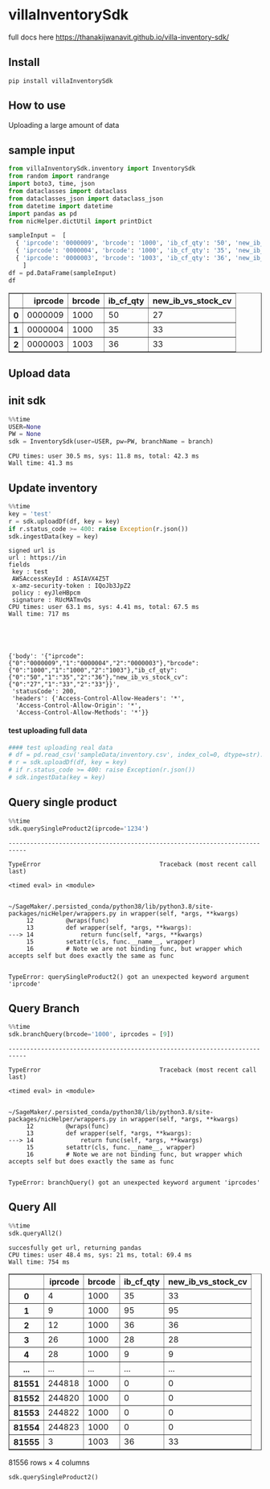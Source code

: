 # villaInventorySdk



full docs here https://thanakijwanavit.github.io/villa-inventory-sdk/

## Install

`pip install villaInventorySdk`

## How to use

Uploading a large amount of data

## sample input

```python
from villaInventorySdk.inventory import InventorySdk
from random import randrange
import boto3, time, json
from dataclasses import dataclass
from dataclasses_json import dataclass_json
from datetime import datetime
import pandas as pd
from nicHelper.dictUtil import printDict
```

```python
sampleInput =  [ 
  { 'iprcode': '0000009', 'brcode': '1000', 'ib_cf_qty': '50', 'new_ib_vs_stock_cv': '27' },
  { 'iprcode': '0000004', 'brcode': '1000', 'ib_cf_qty': '35', 'new_ib_vs_stock_cv': '33' },
  { 'iprcode': '0000003', 'brcode': '1003', 'ib_cf_qty': '36', 'new_ib_vs_stock_cv': '33' }
    ]
df = pd.DataFrame(sampleInput)
df
```




<div>
<style scoped>
    .dataframe tbody tr th:only-of-type {
        vertical-align: middle;
    }

    .dataframe tbody tr th {
        vertical-align: top;
    }

    .dataframe thead th {
        text-align: right;
    }
</style>
<table border="1" class="dataframe">
  <thead>
    <tr style="text-align: right;">
      <th></th>
      <th>iprcode</th>
      <th>brcode</th>
      <th>ib_cf_qty</th>
      <th>new_ib_vs_stock_cv</th>
    </tr>
  </thead>
  <tbody>
    <tr>
      <th>0</th>
      <td>0000009</td>
      <td>1000</td>
      <td>50</td>
      <td>27</td>
    </tr>
    <tr>
      <th>1</th>
      <td>0000004</td>
      <td>1000</td>
      <td>35</td>
      <td>33</td>
    </tr>
    <tr>
      <th>2</th>
      <td>0000003</td>
      <td>1003</td>
      <td>36</td>
      <td>33</td>
    </tr>
  </tbody>
</table>
</div>



## Upload data

## init sdk

```python
%%time
USER=None
PW = None
sdk = InventorySdk(user=USER, pw=PW, branchName = branch)
```

    CPU times: user 30.5 ms, sys: 11.8 ms, total: 42.3 ms
    Wall time: 41.3 ms


## Update inventory 

```python
%%time
key = 'test'
r = sdk.uploadDf(df, key = key)
if r.status_code >= 400: raise Exception(r.json())
sdk.ingestData(key = key)
```

    signed url is 
    url : https://in
    fields
     key : test
     AWSAccessKeyId : ASIAVX4Z5T
     x-amz-security-token : IQoJb3JpZ2
     policy : eyJleHBpcm
     signature : RUcMATmvQs
    CPU times: user 63.1 ms, sys: 4.41 ms, total: 67.5 ms
    Wall time: 717 ms





    {'body': '{"iprcode":{"0":"0000009","1":"0000004","2":"0000003"},"brcode":{"0":"1000","1":"1000","2":"1003"},"ib_cf_qty":{"0":"50","1":"35","2":"36"},"new_ib_vs_stock_cv":{"0":"27","1":"33","2":"33"}}',
     'statusCode': 200,
     'headers': {'Access-Control-Allow-Headers': '*',
      'Access-Control-Allow-Origin': '*',
      'Access-Control-Allow-Methods': '*'}}



#### test uploading full data 

```python
#### test uploading real data 
# df = pd.read_csv('sampleData/inventory.csv', index_col=0, dtype=str).reset_index(drop=True)
# r = sdk.uploadDf(df, key = key)
# if r.status_code >= 400: raise Exception(r.json())
# sdk.ingestData(key = key)
```

## Query single product

```python
%%time
sdk.querySingleProduct2(iprcode='1234')
```


    ---------------------------------------------------------------------------

    TypeError                                 Traceback (most recent call last)

    <timed eval> in <module>


    ~/SageMaker/.persisted_conda/python38/lib/python3.8/site-packages/nicHelper/wrappers.py in wrapper(self, *args, **kwargs)
         12         @wraps(func)
         13         def wrapper(self, *args, **kwargs):
    ---> 14             return func(self, *args, **kwargs)
         15         setattr(cls, func.__name__, wrapper)
         16         # Note we are not binding func, but wrapper which accepts self but does exactly the same as func


    TypeError: querySingleProduct2() got an unexpected keyword argument 'iprcode'


## Query Branch

```python
%%time
sdk.branchQuery(brcode='1000', iprcodes = [9])
```


    ---------------------------------------------------------------------------

    TypeError                                 Traceback (most recent call last)

    <timed eval> in <module>


    ~/SageMaker/.persisted_conda/python38/lib/python3.8/site-packages/nicHelper/wrappers.py in wrapper(self, *args, **kwargs)
         12         @wraps(func)
         13         def wrapper(self, *args, **kwargs):
    ---> 14             return func(self, *args, **kwargs)
         15         setattr(cls, func.__name__, wrapper)
         16         # Note we are not binding func, but wrapper which accepts self but does exactly the same as func


    TypeError: branchQuery() got an unexpected keyword argument 'iprcodes'


## Query All

```python
%%time
sdk.queryAll2()
```

    succesfully get url, returning pandas
    CPU times: user 48.4 ms, sys: 21 ms, total: 69.4 ms
    Wall time: 754 ms





<div>
<style scoped>
    .dataframe tbody tr th:only-of-type {
        vertical-align: middle;
    }

    .dataframe tbody tr th {
        vertical-align: top;
    }

    .dataframe thead th {
        text-align: right;
    }
</style>
<table border="1" class="dataframe">
  <thead>
    <tr style="text-align: right;">
      <th></th>
      <th>iprcode</th>
      <th>brcode</th>
      <th>ib_cf_qty</th>
      <th>new_ib_vs_stock_cv</th>
    </tr>
  </thead>
  <tbody>
    <tr>
      <th>0</th>
      <td>4</td>
      <td>1000</td>
      <td>35</td>
      <td>33</td>
    </tr>
    <tr>
      <th>1</th>
      <td>9</td>
      <td>1000</td>
      <td>95</td>
      <td>95</td>
    </tr>
    <tr>
      <th>2</th>
      <td>12</td>
      <td>1000</td>
      <td>36</td>
      <td>36</td>
    </tr>
    <tr>
      <th>3</th>
      <td>26</td>
      <td>1000</td>
      <td>28</td>
      <td>28</td>
    </tr>
    <tr>
      <th>4</th>
      <td>28</td>
      <td>1000</td>
      <td>9</td>
      <td>9</td>
    </tr>
    <tr>
      <th>...</th>
      <td>...</td>
      <td>...</td>
      <td>...</td>
      <td>...</td>
    </tr>
    <tr>
      <th>81551</th>
      <td>244818</td>
      <td>1000</td>
      <td>0</td>
      <td>0</td>
    </tr>
    <tr>
      <th>81552</th>
      <td>244820</td>
      <td>1000</td>
      <td>0</td>
      <td>0</td>
    </tr>
    <tr>
      <th>81553</th>
      <td>244822</td>
      <td>1000</td>
      <td>0</td>
      <td>0</td>
    </tr>
    <tr>
      <th>81554</th>
      <td>244823</td>
      <td>1000</td>
      <td>0</td>
      <td>0</td>
    </tr>
    <tr>
      <th>81555</th>
      <td>3</td>
      <td>1003</td>
      <td>36</td>
      <td>33</td>
    </tr>
  </tbody>
</table>
<p>81556 rows × 4 columns</p>
</div>



```python
sdk.querySingleProduct2()
```
